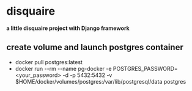 # disquaire

__a little disquaire project with Django framework__

## create volume and launch postgres container
* docker pull postgres:latest
* docker run --rm   --name pg-docker -e POSTGRES_PASSWORD=<your_password> -d -p 5432:5432 -v $HOME/docker/volumes/postgres:/var/lib/postgresql/data  postgres


